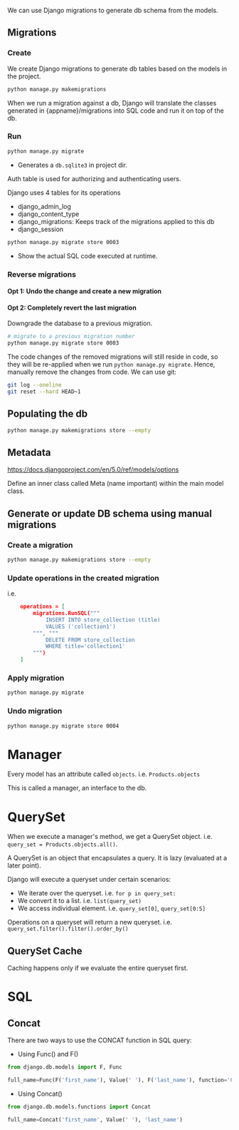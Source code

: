 We can use Django migrations to generate db schema from the models.

## Migrations

### Create
We create Django migrations to generate db tables based on the models in the project.

```bash
python manage.py makemigrations
```
When we run a migration against a db, Django will translate the classes generated in {appname}/migrations into SQL code and run it on top of the db.

### Run

```bash
python manage.py migrate
```
- Generates a `db.sqlite3` in project dir.

Auth table is used for authorizing and authenticating users.

Django uses 4 tables for its operations
- django_admin_log
- django_content_type
- django_migrations: Keeps track of the migrations applied to this db
- django_session


```bash
python manage.py migrate store 0003
```
- Show the actual SQL code executed at runtime.

### Reverse migrations
#### Opt 1: Undo the change and create a new migration

#### Opt 2: Completely revert the last migration
Downgrade the database to a previous migration.

```bash
# migrate to a previous migration number
python manage.py migrate store 0003
```

The code changes of the removed migrations will still reside in code, so they will be re-applied when we run `python manage.py migrate`. Hence, manually remove the changes from code. We can use git:
```bash
git log --oneline
git reset --hard HEAD~1
```

## Populating the db

```bash
python manage.py makemigrations store --empty
```

## Metadata

https://docs.djangoproject.com/en/5.0/ref/models/options

Define an inner class called Meta (name important) within the main model class.

## Generate or update DB schema using manual migrations

### Create a migration
```bash
python manage.py makemigrations store --empty
```

### Update operations in the created migration
i.e.
```json
    operations = [
        migrations.RunSQL("""
            INSERT INTO store_collection (title)
            VALUES ('collection1')
        """, """
            DELETE FROM store_collection
            WHERE title='collection1'
        """)
    ]
```
### Apply migration
```bash
python manage.py migrate
```

### Undo migration

```bash
python manage.py migrate store 0004
```

# Manager

Every model has an attribute called `objects`.
i.e. `Products.objects`

This is called a manager, an interface to the db.


# QuerySet
When we execute a manager's method, we get a QuerySet object. i.e. `query_set = Products.objects.all()`.

A QuerySet is an object that encapsulates a query. It is lazy (evaluated at a later point).

Django will execute a queryset under certain scenarios:
- We iterate over the queryset. i.e. `for p in query_set: `
- We convert it to a list. i.e. `list(query_set)`
- We access individual element. i.e. `query_set[0]`, `query_set[0:5]`


Operations on a queryset will return a new queryset. i.e. `query_set.filter().filter().order_by()`

## QuerySet Cache
Caching happens only if we evaluate the entire queryset first.

# SQL
## Concat
There are two ways to use the CONCAT function in SQL query:
- Using Func() and F()
```python
from django.db.models import F, Func

full_name=Func(F('first_name'), Value(' '), F('last_name'), function='CONCAT')
```

- Using Concat()
```python
from django.db.models.functions import Concat

full_name=Concat('first_name', Value(' '), 'last_name')
```
